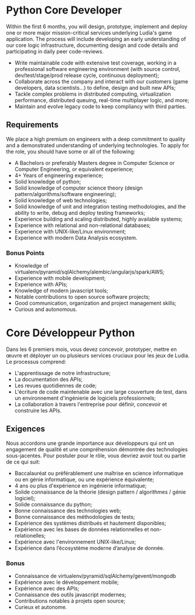 # Python Core Developer

Within the first 6 months, you will design, prototype, implement and deploy one
or more major mission-critical services underlying Ludia's game application.
The process will include developing an early understanding of our core logic
infrastructure, documenting design and code details and participating in daily
peer code-reviews.

* Write maintainable code with extensive test coverage, working in a
  professional software engineering environment (with source control,
  dev/test/stage/prod release cycle, continuous deployment);
* Collaborate across the company and interact with our customers (game
  developers, data scientists...) to define, design and built new APIs;
* Tackle complex problems in distributed computing, virtualization performance,
  distributed queuing, real-time multiplayer logic, and more;
* Maintain and evolve legacy code to keep compliancy with third parties.

## Requirements

We place a high premium on engineers with a deep commitment to quality and a
demonstrated understanding of underlying technologies. To apply for the role,
you should have some or all of the following:

* A Bachelors or preferably Masters degree in Computer Science or Computer
  Engineering, or equivalent experience;
* 4+ Years of engineering experience;
* Solid knowledge of python;
* Solid knowledge of computer science theory
  (design pattern/algorithms/software engineering);
* Solid knowledge of web technologies;
* Solid knowledge of unit and integration testing methodologies, and the
  ability to write, debug and deploy testing frameworks;
* Experience building and scaling distributed, highly available systems;
* Experience with relational and non-relational databases;
* Experience with UNIX-like/Linux environment;
* Experience with modern Data Analysis ecosystem.

### Bonus Points

* Knowledge of virtualenv/pyramid/sqlAlchemy/alembic/angularjs/spark/AWS;
* Experience with mobile development;
* Experience with APIs;
* Knowledge of modern javascript tools;
* Notable contributions to open source software projects;
* Good communication, organization and project management skills;
* Curious and autonomous.

# Core Développeur Python

Dans les 6 premiers mois, vous devez concevoir, prototyper, mettre en œuvre et
déployer un ou plusieurs services cruciaux pour les jeux de Ludia. Le processus
comprend:

* L'apprentissage de notre infrastructure;
* La documentation des APIs;
* Les revues quotidiennes de code;
* L'écriture de code maintenable avec une large couverture de test, dans un
  environnement d'ingénierie de logiciels professionnels;
* La collaboration à travers l'entreprise pour définir, concevoir et construire
  les APIs.

## Exigences

Nous accordons une grande importance aux développeurs qui ont un engagement de
qualité et une compréhension démontrée des technologies sous-jacentes. Pour
postuler pour le rôle, vous devriez avoir tout ou partie de ce qui suit:

* Baccalauréat ou préférablement une maîtrise en science informatique ou en
  génie informatique, ou une expérience équivalente;
* 4 ans ou plus d'expérience en ingénierie informatique;
* Solide connaissance de la théorie (design pattern / algorithmes /
  génie logiciel);
* Solide connaissance du python;
* Bonne connaissance des technologies web;
* Bonne connaissance des méthodologies de tests;
* Expérience des systèmes distribués et hautement disponibles;
* Expérience avec les bases de données relationnelles et non-relationelles;
* Expérience avec l'environnement UNIX-like/Linux;
* Expérience dans l’écosystème moderne d’analyse de donnée.

### Bonus

* Connaissance de virtualenv/pyramid/sqlAlchemy/gevent/mongodb
* Expérience avec le développement mobile;
* Expérience avec des APIs;
* Connaissance des outils javascript modernes;
* Contributions notables à projets open source;
* Curieux et autonome.
